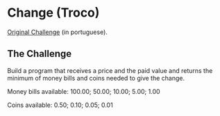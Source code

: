# Change (Troco)
[Original Challenge](http://dojopuzzles.com/problemas/exibe/troco/) (in portuguese).
## The Challenge
Build a program that receives a price and the paid value and returns the minimum of money bills and coins needed to give the change.

Money bills available: 100.00; 50.00; 10.00; 5.00; 1.00

Coins available: 0.50; 0.10; 0.05; 0.01